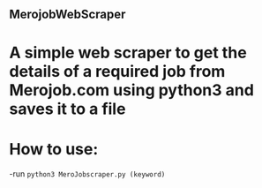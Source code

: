 ## MerojobWebScraper

# A simple web scraper to get the details of a required job from Merojob.com using python3 and saves it to a file

# How to use:

 -run `python3 MeroJobscraper.py (keyword)`